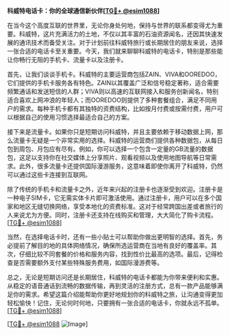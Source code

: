 **科威特电话卡：你的全球通信新伙伴[[TG💪+ @esim1088](https://t.me/s/esim1088)]**

在当今这个高度互联的世界里，无论你身处何地，保持与世界的联系都变得尤为重要。科威特，这片充满活力的土地，不仅以其丰富的石油资源闻名，还因其快速发展的通讯技术而备受关注。对于计划前往科威特旅行或长期居住的朋友来说，选择一张合适的电话卡至关重要。今天，我们就来聊聊科威特的电话卡，特别是那些能让你畅行无阻的手机卡、流量卡以及注册卡。

首先，让我们谈谈手机卡。科威特的主要运营商包括ZAIN、VIVA和OOREDOO，它们提供的手机卡服务各有特色。ZAIN以其覆盖广泛和信号稳定著称，适合需要频繁通话和发送短信的人群；VIVA则以高速的互联网接入和服务创新闻名，特别适合喜欢上网冲浪的年轻人；而OOREDOO则提供了多种套餐组合，满足不同用户的需求。每种手机卡都有其独特的资费结构，比如按月付费或按需付费，用户可以根据自己的使用习惯选择最适合自己的方案。

接下来是流量卡。如果你只是短期访问科威特，并且主要依赖于移动数据上网，那么流量卡无疑是一个非常实用的选择。科威特的运营商们提供各种数据包，从每日包到周包、月包应有尽有。例如，你可以选择一个包含一定量的GB流量的数据包，这足以支持你在社交媒体上分享照片、观看视频以及使用地图导航等日常需求。此外，很多流量卡还提供国际漫游服务，这意味着即使你离开了科威特，仍然可以通过这些卡连接到互联网。

除了传统的手机卡和流量卡之外，近年来兴起的注册卡也逐渐受到欢迎。注册卡是一种电子SIM卡，它无需实体卡片即可激活使用。通过注册卡，用户可以在多个国家和地区无缝切换网络，享受本地化的资费标准。这对于经常跨国出差或者旅行的人来说尤为方便。同时，注册卡还支持在线购买和管理，大大简化了购卡流程。[[TG💪+ @esim1088](https://t.me/s/esim1088)]

当然，在选择电话卡时，还有一些小贴士可以帮助你做出更明智的选择。首先，务必提前了解目的地的具体网络情况，确保所选运营商在当地有良好的覆盖率。其次，仔细比较不同套餐的价格和服务内容，找到性价比最高的选项。最后，记得检查是否需要额外支付某些特殊服务费用，如国际漫游费等。

总之，无论是短期访问还是长期居住，科威特的电话卡都能为你带来便利和实惠。从稳定的语音通话到流畅的数据传输，再到灵活的注册方式，总有一款产品能够满足你的需求。希望这篇介绍能帮助你更好地规划你的科威特之旅，让沟通变得更加轻松愉快！记住，无论何时何地，只要拥有一张合适的电话卡，你就永远不孤单。[[TG💪+ @esim1088](https://t.me/s/esim1088)]

[[TG💪+ @esim1088](https://t.me/s/esim1088) ![Image](https://i.postimg.cc/4NQfJmqS/Snipaste-2025-05-13-00-14-12.png)]